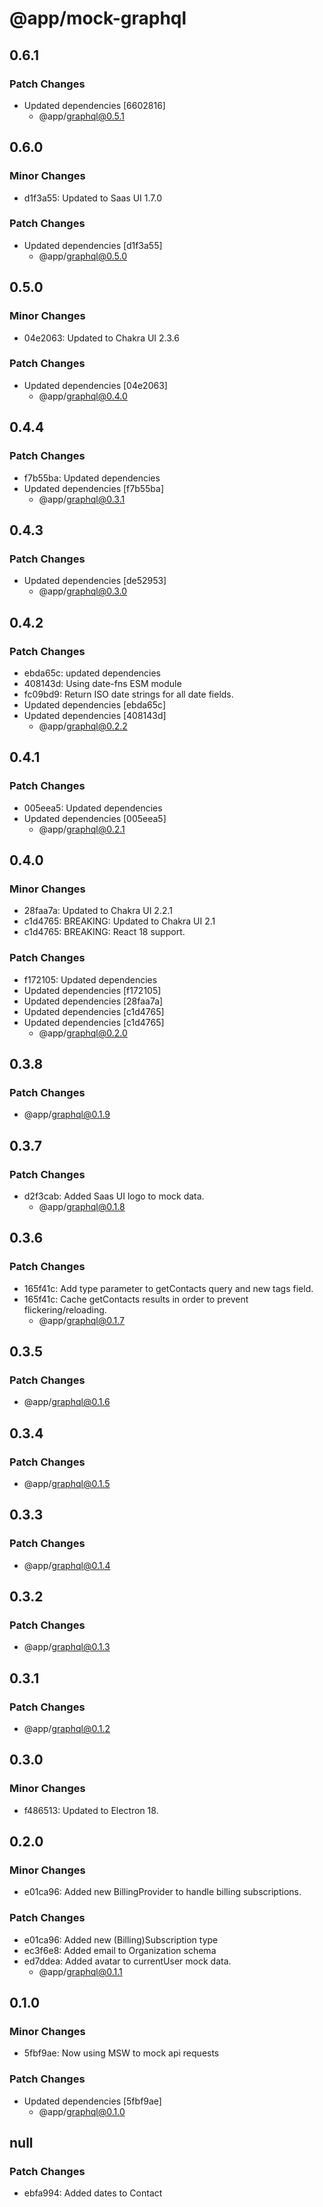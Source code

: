 # @app/mock-graphql

## 0.6.1

### Patch Changes

- Updated dependencies [6602816]
  - @app/graphql@0.5.1

## 0.6.0

### Minor Changes

- d1f3a55: Updated to Saas UI 1.7.0

### Patch Changes

- Updated dependencies [d1f3a55]
  - @app/graphql@0.5.0

## 0.5.0

### Minor Changes

- 04e2063: Updated to Chakra UI 2.3.6

### Patch Changes

- Updated dependencies [04e2063]
  - @app/graphql@0.4.0

## 0.4.4

### Patch Changes

- f7b55ba: Updated dependencies
- Updated dependencies [f7b55ba]
  - @app/graphql@0.3.1

## 0.4.3

### Patch Changes

- Updated dependencies [de52953]
  - @app/graphql@0.3.0

## 0.4.2

### Patch Changes

- ebda65c: updated dependencies
- 408143d: Using date-fns ESM module
- fc09bd9: Return ISO date strings for all date fields.
- Updated dependencies [ebda65c]
- Updated dependencies [408143d]
  - @app/graphql@0.2.2

## 0.4.1

### Patch Changes

- 005eea5: Updated dependencies
- Updated dependencies [005eea5]
  - @app/graphql@0.2.1

## 0.4.0

### Minor Changes

- 28faa7a: Updated to Chakra UI 2.2.1
- c1d4765: BREAKING: Updated to Chakra UI 2.1
- c1d4765: BREAKING: React 18 support.

### Patch Changes

- f172105: Updated dependencies
- Updated dependencies [f172105]
- Updated dependencies [28faa7a]
- Updated dependencies [c1d4765]
- Updated dependencies [c1d4765]
  - @app/graphql@0.2.0

## 0.3.8

### Patch Changes

- @app/graphql@0.1.9

## 0.3.7

### Patch Changes

- d2f3cab: Added Saas UI logo to mock data.
  - @app/graphql@0.1.8

## 0.3.6

### Patch Changes

- 165f41c: Add type parameter to getContacts query and new tags field.
- 165f41c: Cache getContacts results in order to prevent flickering/reloading.
  - @app/graphql@0.1.7

## 0.3.5

### Patch Changes

- @app/graphql@0.1.6

## 0.3.4

### Patch Changes

- @app/graphql@0.1.5

## 0.3.3

### Patch Changes

- @app/graphql@0.1.4

## 0.3.2

### Patch Changes

- @app/graphql@0.1.3

## 0.3.1

### Patch Changes

- @app/graphql@0.1.2

## 0.3.0

### Minor Changes

- f486513: Updated to Electron 18.

## 0.2.0

### Minor Changes

- e01ca96: Added new BillingProvider to handle billing subscriptions.

### Patch Changes

- e01ca96: Added new (Billing)Subscription type
- ec3f6e8: Added email to Organization schema
- ed7ddea: Added avatar to currentUser mock data.
  - @app/graphql@0.1.1

## 0.1.0

### Minor Changes

- 5fbf9ae: Now using MSW to mock api requests

### Patch Changes

- Updated dependencies [5fbf9ae]
  - @app/graphql@0.1.0

## null

### Patch Changes

- ebfa994: Added dates to Contact
